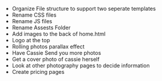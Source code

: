 - Organize File structure to support two seperate templates
 - Rename CSS files
 - Rename JS files
 - Rename Assests Folder
- Add images to the back of home.html
 - Logo at the top
 - Rolling photos parallax effect
 - Have Cassie Send you more photos
 - Get a cover photo of cassie herself
- Look at other photography pages to decide information
- Create pricing pages
